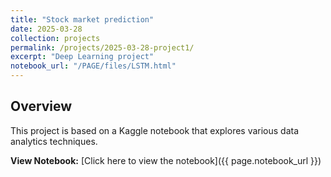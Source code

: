 ```yaml
---
title: "Stock market prediction"
date: 2025-03-28
collection: projects
permalink: /projects/2025-03-28-project1/
excerpt: "Deep Learning project"
notebook_url: "/PAGE/files/LSTM.html"
---
```

## Overview

This project is based on a Kaggle notebook that explores various data analytics techniques.

**View Notebook:** [Click here to view the notebook]({{ page.notebook_url }})
